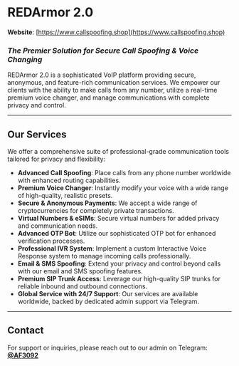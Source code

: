 # REDArmor 2.0

**Website**: [https://www.callspoofing.shop](https://www.callspoofing.shop)

### _The Premier Solution for Secure Call Spoofing & Voice Changing_

REDArmor 2.0 is a sophisticated VoIP platform providing secure, anonymous, and feature-rich communication services. We empower our clients with the ability to make calls from any number, utilize a real-time premium voice changer, and manage communications with complete privacy and control.

---

## Our Services

We offer a comprehensive suite of professional-grade communication tools tailored for privacy and flexibility:

*   **Advanced Call Spoofing**: Place calls from any phone number worldwide with enhanced routing capabilities.
*   **Premium Voice Changer**: Instantly modify your voice with a wide range of high-quality, realistic presets.
*   **Secure & Anonymous Payments**: We accept a wide range of cryptocurrencies for completely private transactions.
*   **Virtual Numbers & eSIMs**: Secure virtual numbers for added privacy and communication needs.
*   **Advanced OTP Bot**: Utilize our sophisticated OTP bot for enhanced verification processes.
*   **Professional IVR System**: Implement a custom Interactive Voice Response system to manage incoming calls professionally.
*   **Email & SMS Spoofing**: Extend your privacy and control beyond calls with our email and SMS spoofing features.
*   **Premium SIP Trunk Access**: Leverage our high-quality SIP trunks for reliable inbound and outbound connections.
*   **Global Service with 24/7 Support**: Our services are available worldwide, backed by dedicated admin support via Telegram.

---

## Contact

For support or inquiries, please reach out to our admin on Telegram: **[@AF3092](https://t.me/AF3092)**
